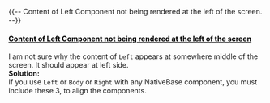 


{{-- Content of Left Component not being rendered at the left of the screen. --}}



<div class="panel panel-default panel-faq">
    <div class="panel-heading">
        <a data-toggle="collapse" data-parent="#accordion-cat-1" href="#faq-9" style="color:Black" onMouseOver="this.style.color='#00c497'" onMouseOut="this.style.color='#000000'">
            <h4 class="panel-title">
                Content of Left Component not being rendered at the left of the screen
                <span class="pull-right glyphicon glyphicon-resize-vertical"></span>
            </h4>
        </a>
    </div>
    <div id="faq-9" class="panel-collapse collapse">
        <div class="panel-body">
            I am not sure why the content of <code>Left</code> appears at somewhere middle of the screen. It should appear at left side.
        </div>
        <div class="panel-footer">
            <b> Solution: </b><br />
            If you use <code>Left</code> or <code>Body</code> or <code>Right</code> with any NativeBase component, you must include these 3, to align the components.
        </div>
    </div>
</div>